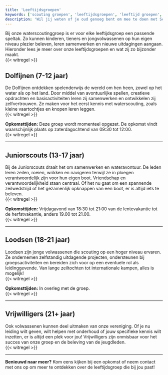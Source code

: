 ```yaml
---
title: 'Leeftijdsgroepen'
keywords: ['scouting groepen', 'leeftijdsgroepen', 'leeftijd groepen', 'scouting leeftijd', 'opkomst tijden', 'scouting opkomst', 'meedoen scouting', 'scouting sneek meedoen', 'scouting sneek leeftijd']
description: 'Wil jij weten of je oud genoeg bent om mee te doen met Scoutinggroep TIBRAG Sneek? Hier staan onze leeftijdsgroepen met hun activiteiten.'
---
```


Bij onze waterscoutinggroep is er voor elke leeftijdsgroep een passende speltak. Zo kunnen kinderen, tieners en jongvolwassenen op hun eigen niveau plezier beleven, leren samenwerken en nieuwe uitdagingen aangaan. Hieronder lees je meer over onze leeftijdsgroepen en wat zij zo bijzonder maakt.  
{{< witregel >}}

## **Dolfijnen (7-12 jaar)**  
De Dolfijnen ontdekken spelenderwijs de wereld om hen heen, zowel op het water als op het land. Door middel van avontuurlijke spellen, creatieve opdrachten en basisactiviteiten leren zij samenwerken en ontwikkelen zij zelfvertrouwen. Ze maken voor het eerst kennis met waterscouting, zoals kleine vaartochtjes en knopen leren leggen.  
{{< witregel >}}

**Opkomsttijden:** Deze groep wordt momenteel opgezet. De opkomst vindt waarschijnlijk plaats op zaterdagochtend van 09:30 tot 12:00.  
{{< witregel >}}

---

## **Juniorscouts (13-17 jaar)**  
Bij de Juniorscouts draait het om samenwerken en wateravontuur. De leden leren zeilen, roeien, wrikken en navigeren terwijl ze in ploegen verantwoordelijk zijn voor hun eigen boot. Vriendschap en verantwoordelijkheid staan centraal. Of het nu gaat om een spannende zeilwedstrijd of het gezamenlijk opknappen van een boot, er is altijd iets te beleven.  
{{< witregel >}}

**Opkomsttijden:** Vrijdagavond van 18:30 tot 21:00 van de lentevakantie tot de herfstvakantie, anders 19.00 tot 21.00.  
{{< witregel >}}

---

## **Loodsen (18-21 jaar)**  
Loodsen zijn jonge volwassenen die scouting op een hoger niveau ervaren. Ze ondernemen zelfstandig uitdagende projecten, ondersteunen bij groepsactiviteiten en bereiden zich voor op een eventuele rol als leidinggevende. Van lange zeiltochten tot internationale kampen, alles is mogelijk!  
{{< witregel >}}

**Opkomsttijden:** In overleg met de groep.  
{{< witregel >}}

---

## **Vrijwilligers (21+ jaar)**  
Ook volwassenen kunnen deel uitmaken van onze vereniging. Of je nu leiding wilt geven, wilt helpen met onderhoud of jouw specifieke kennis wilt inzetten, er is altijd een plek voor jou! Vrijwilligers zijn onmisbaar voor het succes van onze groep en de beleving van de jeugdleden.  
{{< witregel >}}

---

**Benieuwd naar meer?** Kom eens kijken bij een opkomst of neem contact met ons op om meer te ontdekken over de leeftijdsgroep die bij jou past!
